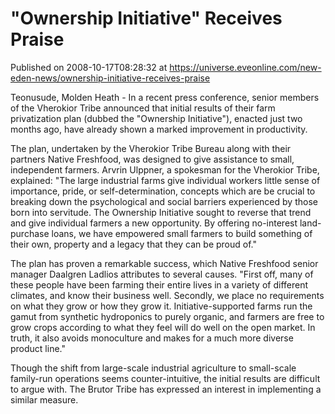 # "Ownership Initiative" Receives Praise
Published on 2008-10-17T08:28:32 at https://universe.eveonline.com/new-eden-news/ownership-initiative-receives-praise

Teonusude, Molden Heath - In a recent press conference, senior members of the Vherokior Tribe announced that initial results of their farm privatization plan (dubbed the "Ownership Initiative"), enacted just two months ago, have already shown a marked improvement in productivity.

The plan, undertaken by the Vherokior Tribe Bureau along with their partners Native Freshfood, was designed to give assistance to small, independent farmers. Arvrin Ulppner, a spokesman for the Vherokior Tribe, explained:  "The large industrial farms give individual workers little sense of importance, pride, or self-determination, concepts which are be crucial to breaking down the psychological and social barriers experienced by those born into servitude.  The Ownership Initiative sought to reverse that trend and give individual farmers a new opportunity.  By offering no-interest land-purchase loans, we have empowered small farmers to build something of their own, property and a legacy that they can be proud of."

The plan has proven a remarkable success, which Native Freshfood senior manager Daalgren Ladlios attributes to several causes.  "First off, many of these people have been farming their entire lives in a variety of different climates, and know their business well.  Secondly, we place no requirements on what they grow or how they grow it.  Initiative-supported farms run the gamut from synthetic hydroponics to purely organic, and farmers are free to grow crops according to what they feel will do well on the open market.  In truth, it also avoids monoculture and makes for a much more diverse product line."

Though the shift from large-scale industrial agriculture to small-scale family-run operations seems counter-intuitive, the initial results are difficult to argue with.  The Brutor Tribe has expressed an interest in implementing a similar measure.
